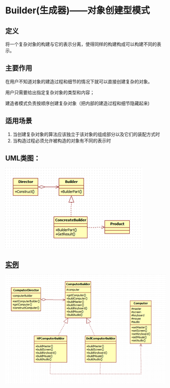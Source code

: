 # Builder(生成器)——对象创建型模式

## 定义

将一个复杂对象的构建与它的表示分离，使得同样的构建构成可以构建不同的表示。

## 主要作用

在用户不知道对象的建造过程和细节的情况下就可以直接创建复杂的对象。

用户只需要给出指定复杂对象的类型和内容；

建造者模式负责按顺序创建复杂对象（把内部的建造过程和细节隐藏起来)

## 适用场景

1. 当创建复杂对象的算法应该独立于该对象的组成部分以及它们的装配方式时
2. 当构造过程必须允许被构造的对象有不同的表示时

## UML类图：

<img src="img/Builder1.png" />

## [实例](https://github.com/shiyangqin/Qinsy/tree/master/Design_Patterns/Builder_Pattern)

<img src="img/Builder2.png" />
